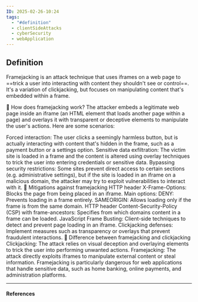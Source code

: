 ```yaml
---
ID: 2025-02-26-10:24
tags:
  - "#definition"
  - clientSideAttacks
  - cyberSecurity
  - webApplication
---
```

## Definition

Framejacking is an attack technique that uses iframes on a web page to ==trick a user into interacting with content they shouldn't see or control==. It's a variation of clickjacking, but focuses on manipulating content that's embedded within a frame.

🔹 How does framejacking work?
The attacker embeds a legitimate web page inside an iframe (an HTML element that loads another page within a page) and overlays it with transparent or deceptive elements to manipulate the user's actions. Here are some scenarios:

Forced interaction: The user clicks a seemingly harmless button, but is actually interacting with content that's hidden in the frame, such as a payment button or a settings option.
Sensitive data exfiltration: The victim site is loaded in a frame and the content is altered using overlay techniques to trick the user into entering credentials or sensitive data.
Bypassing security restrictions: Some sites prevent direct access to certain sections (e.g. administrative settings), but if the site is loaded in an iframe on a malicious domain, the attacker may try to exploit vulnerabilities to interact with it.
🔹 Mitigations against framejacking
HTTP header X-Frame-Options: Blocks the page from being placed in an iframe. Main options:
DENY: Prevents loading in a frame entirely.
SAMEORIGIN: Allows loading only if the frame is from the same domain.
HTTP header Content-Security-Policy (CSP) with frame-ancestors: Specifies from which domains content in a frame can be loaded.
JavaScript Frame Busting: Client-side techniques to detect and prevent page loading in an iframe.
Clickjacking defenses: Implement measures such as transparency or overlays that prevent fraudulent interactions.
🔹 Difference between framejacking and clickjacking
Clickjacking: The attack relies on visual deception and overlaying elements to trick the user into performing unwanted actions.
Framejacking: The attack directly exploits iframes to manipulate external content or steal information.
Framejacking is particularly dangerous for web applications that handle sensitive data, such as home banking, online payments, and administration platforms.

---
#### References
